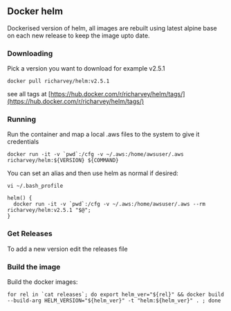 ## Docker helm

Dockerised version of helm, all images are rebuilt using latest alpine base on each new release to keep the image upto date.

### Downloading

Pick a version you want to download for example v2.5.1

```
docker pull richarvey/helm:v2.5.1
```

see all tags at [https://hub.docker.com/r/richarvey/helm/tags/](https://hub.docker.com/r/richarvey/helm/tags/)

### Running

Run the container and map a local .aws files to the system to give it credentials

```
docker run -it -v `pwd`:/cfg -v ~/.aws:/home/awsuser/.aws richarvey/helm:${VERSION} ${COMMAND}
```

You can set an alias and then use helm as normal if desired:

```
vi ~/.bash_profile
```

```
helm() {
  docker run -it -v `pwd`:/cfg -v ~/.aws:/home/awsuser/.aws --rm richarvey/helm:v2.5.1 "$@";
}
```

### Get Releases

To add a new version edit the releases file


### Build the image

Build the docker images:

```
for rel in `cat releases`; do export helm_ver="${rel}" && docker build --build-arg HELM_VERSION="${helm_ver}" -t "helm:${helm_ver}" . ; done
```
